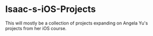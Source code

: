 # Isaac-s-iOS-Projects
This will mostly be a collection of projects expanding on Angela Yu's projects from her iOS course.
